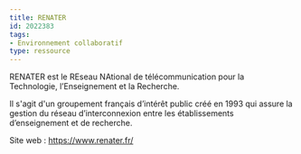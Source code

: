 ```yaml
---
title: RENATER
id: 2022383
tags:
- Environnement collaboratif
type: ressource
---
```


RENATER est le REseau NAtional de télécommunication pour la Technologie, l’Enseignement et la Recherche. 

Il s'agit d'un groupement français d’intérêt public créé en 1993 qui assure la gestion du réseau d’interconnexion entre les établissements d’enseignement et de recherche.

Site web : <https://www.renater.fr/>


